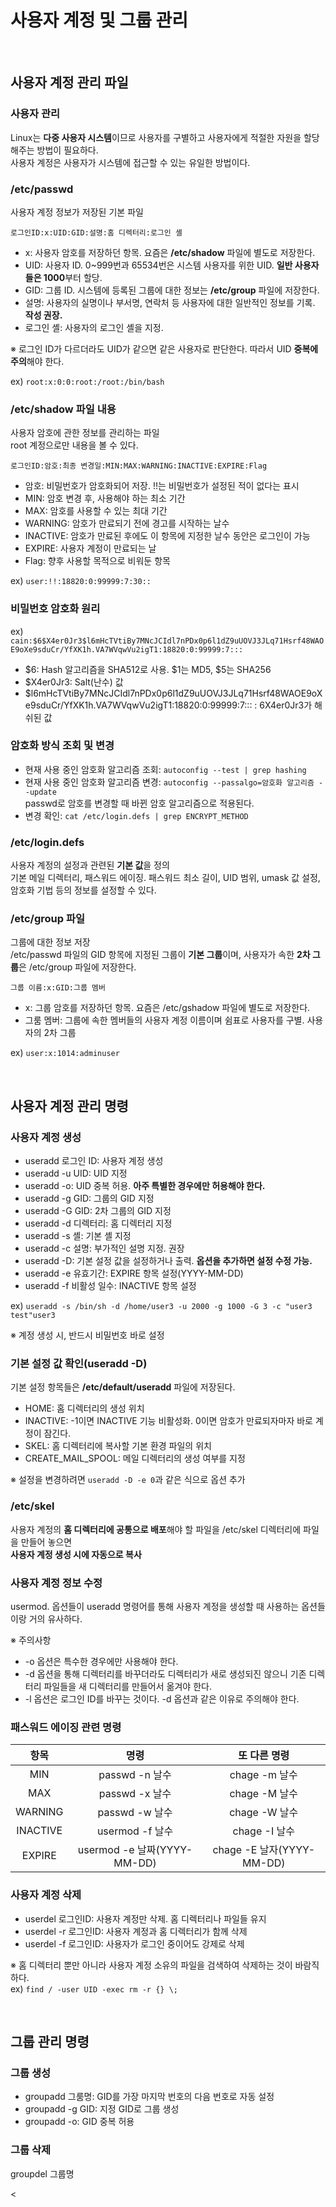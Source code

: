 # 사용자 계정 및 그룹 관리

<br/>

## 사용자 계정 관리 파일
### 사용자 관리
Linux는 **다중 사용자 시스템**이므로 사용자를 구별하고 사용자에게 적절한 자원을 할당해주는 방법이 필요하다.  
사용자 계정은 사용자가 시스템에 접근할 수 있는 유일한 방법이다.

### /etc/passwd
사용자 계정 정보가 저장된 기본 파일

`로그인ID:x:UID:GID:설명:홈 디렉터리:로그인 셸`
- x: 사용자 암호를 저장하던 항목. 요즘은 **/etc/shadow** 파일에 별도로 저장한다.
- UID: 사용자 ID. 0~999번과 65534번은 시스템 사용자를 위한 UID. **일반 사용자들은 1000**부터 할당.
- GID: 그룹 ID. 시스템에 등록된 그룹에 대한 정보는 **/etc/group** 파일에 저장한다.
- 설명: 사용자의 실명이나 부서명, 연락처 등 사용자에 대한 일반적인 정보를 기록. **작성 권장.**
- 로그인 셸: 사용자의 로그인 셸을 지정.

※ 로그인 ID가 다르더라도 UID가 같으면 같은 사용자로 판단한다. 따라서 UID **중복에 주의**해야 한다.

ex) `root:x:0:0:root:/root:/bin/bash`

### /etc/shadow 파일 내용
사용자 암호에 관한 정보를 관리하는 파일  
root 계정으로만 내용을 볼 수 있다.

`로그인ID:암호:최종 변경일:MIN:MAX:WARNING:INACTIVE:EXPIRE:Flag`
- 암호: 비밀번호가 암호화되어 저장. !!는 비밀번호가 설정된 적이 없다는 표시
- MIN: 암호 변경 후, 사용해야 하는 최소 기간
- MAX: 암호를 사용할 수 있는 최대 기간
- WARNING: 암호가 만료되기 전에 경고를 시작하는 날수
- INACTIVE: 암호가 만료된 후에도 이 항목에 지정한 날수 동안은 로그인이 가능
- EXPIRE: 사용자 계정이 만료되는 날
- Flag: 향후 사용할 목적으로 비워둔 항목

ex) `user:!!:18820:0:99999:7:30::`

### 비밀번호 암호화 원리
ex) `cain:$6$X4er0Jr3$l6mHcTVtiBy7MNcJCIdl7nPDx0p6l1dZ9uUOVJ3JLq71Hsrf48WAOE9oXe9sduCr/YfXK1h.VA7WVqwVu2igT1:18820:0:99999:7:::`

- $6: Hash 알고리즘을 SHA512로 사용. $1는 MD5, $5는 SHA256
- $X4er0Jr3: Salt(난수) 값
- $l6mHcTVtiBy7MNcJCIdl7nPDx0p6l1dZ9uUOVJ3JLq71Hsrf48WAOE9oXe9sduCr/YfXK1h.VA7WVqwVu2igT1:18820:0:99999:7::: : $6$X4er0Jr3가 해쉬된 값

### 암호화 방식 조회 및 변경
- 현재 사용 중인 암호화 알고리즘 조회: `autoconfig --test | grep hashing`
- 현재 사용 중인 암호화 알고리즘 변경: `autoconfig --passalgo=암호화 알고리즘 --update`  
  passwd로 암호를 변경할 때 바뀐 암호 알고리즘으로 적용된다.
- 변경 확인: `cat /etc/login.defs | grep ENCRYPT_METHOD`

### /etc/login.defs
사용자 계정의 설정과 관련된 **기본 값**을 정의  
기본 메일 디렉터리, 패스워드 에이징. 패스워드 최소 길이, UID 범위, umask 값 설정, 암호화 기법 등의 정보를 설정할 수 있다.

### /etc/group 파일
그룹에 대한 정보 저장  
/etc/passwd 파일의 GID 항목에 지정된 그룹이 **기본 그룹**이며, 사용자가 속한 **2차 그룹**은 /etc/group 파일에 저장한다.

`그룹 이름:x:GID:그룹 멤버`
- x: 그룹 암호를 저장하던 항목. 요즘은 /etc/gshadow 파일에 별도로 저장한다.
- 그룸 멤버: 그룹에 속한 멤버들의 사용자 계정 이름이며 쉼표로 사용자를 구별. 사용자의 2차 그룹

ex) `user:x:1014:adminuser`

<br/>

## 사용자 계정 관리 명령
### 사용자 계정 생성
- useradd 로그인 ID: 사용자 계정 생성
- useradd -u UID: UID 지정
- useradd -o: UID 중복 허용. **아주 특별한 경우에만 허용해야 한다.**
- useradd -g GID: 그룹의 GID 지정
- useradd -G GID: 2차 그룹의 GID 지정
- useradd -d 디렉터리: 홈 디렉터리 지정
- useradd -s 셸: 기본 셸 지정
- useradd -c 설명: 부가적인 설명 지정. 권장
- useradd -D: 기본 설정 값을 설정하거나 출력. **옵션을 추가하면 설정 수정 가능.**
- useradd -e 유효기간: EXPIRE 항목 설정(YYYY-MM-DD)
- useradd -f 비활성 일수: INACTIVE 항목 설정

ex) `useradd -s /bin/sh -d /home/user3 -u 2000 -g 1000 -G 3 -c "user3 test"user3`

※ 계정 생성 시, 반드시 비밀번호 바로 설정

### 기본 설정 값 확인(useradd -D)
기본 설정 항목들은 **/etc/default/useradd** 파일에 저장된다.

- HOME: 홈 디렉터리의 생성 위치
- INACTIVE: -1이면 INACTIVE 기능 비활성화. 0이면 암호가 만료되자마자 바로 계정이 잠긴다.
- SKEL: 홈 디렉터리에 복사할 기본 환경 파일의 위치
- CREATE_MAIL_SPOOL: 메일 디렉터리의 생성 여부를 지정

※ 설정을 변경하려면 `useradd -D -e 0`과 같은 식으로 옵션 추가

### /etc/skel
사용자 계정의 **홈 디렉터리에 공통으로 배포**해야 할 파일을 /etc/skel 디렉터리에 파일을 만들어 놓으면  
**사용자 계정 생성 시에 자동으로 복사**

### 사용자 계정 정보 수정
usermod. 옵션들이 useradd 명령어를 통해 사용자 계정을 생성할 때 사용하는 옵션들이랑 거의 유사하다.

※ 주의사항  
- -o 옵션은 특수한 경우에만 사용해야 한다.  
- -d 옵션을 통해 디렉터리를 바꾸더라도 디렉터리가 새로 생성되진 않으니 기존 디렉터리 파일들을 새 디렉터리를 만들어서 옮겨야 한다.  
- -l 옵션은 로그인 ID를 바꾸는 것이다. -d 옵션과 같은 이유로 주의해야 한다.

### 패스워드 에이징 관련 명령
항목 | 명령 | 또 다른 명령
:---: | :---: | :---:
MIN | passwd -n 날수| chage -m 날수
MAX | passwd -x 날수| chage -M 날수
WARNING | passwd -w 날수| chage -W 날수
INACTIVE | usermod -f 날수| chage -I 날수
EXPIRE | usermod -e 날짜(YYYY-MM-DD)| chage -E 날자(YYYY-MM-DD)

### 사용자 계정 삭제
- userdel 로그인ID: 사용자 계정만 삭제. 홈 디렉터리나 파일들 유지
- userdel -r 로그인ID: 사용자 계정과 홈 디렉터리가 함께 삭제
- userdel -f 로그인ID: 사용자가 로그인 중이어도 강제로 삭제

※ 홈 디렉터리 뿐만 아니라 사용자 계정 소유의 파일을 검색하여 삭제하는 것이 바람직하다.  
ex) `find / -user UID -exec rm -r {} \;`

<br/>

## 그룹 관리 명령
### 그룹 생성
- groupadd 그룸명: GID를 가장 마지막 번호의 다음 번호로 자동 설정
- groupadd -g GID: 지정 GID로 그룹 생성
- groupadd -o: GID 중복 허용

### 그룹 삭제
groupdel 그룹명

<
